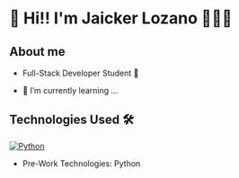  # 👋 Hi!! I'm Jaicker Lozano 👨🏻‍💻

 ## About me
 
- Full-Stack Developer Student 🚀

- 🌱 I’m currently learning ...

## Technologies Used 🛠️

[![Python](https://img.shields.io/badge/Python-yellow?style=for-the-badge&logo=python&logoColor=white&labelColor=101010)]()

- Pre-Work Technologies: Python

<!---
jaickerlozano/jaickerlozano is a ✨ special ✨ repository because its `README.md` (this file) appears on your GitHub profile.
You can click the Preview link to take a look at your changes.
--->
